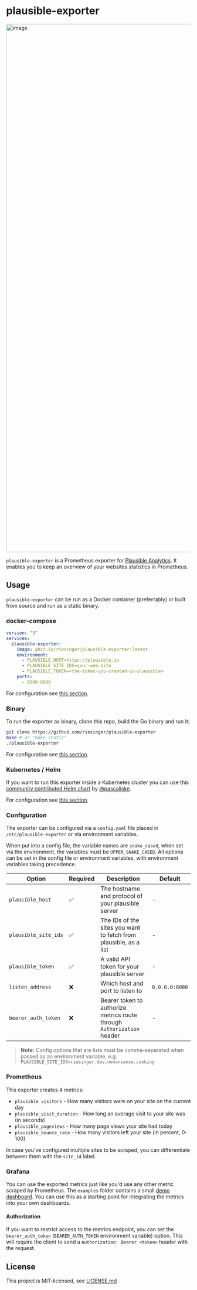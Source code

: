 # plausible-exporter

<img width="1438" alt="image" src="https://user-images.githubusercontent.com/6919894/193658233-18ecc4a2-52c7-4c48-b409-d315a4a44c41.png">

`plausible-exporter` is a Prometheus exporter for [Plausible Analytics](https://plausible.io).
It enables you to keep an overview of your websites statistics in Prometheus.

## Usage

`plausible-exporter` can be run as a Docker container (preferrably) or built from source and run as a static binary.

### docker-compose

```yaml
version: "3"
services:
  plausible-exporter:
    image: ghcr.io/riesinger/plausible-exporter:latest
    environment:
      - PLAUSIBLE_HOST=https://plausible.io
      - PLAUSIBLE_SITE_IDS=your-web.site
      - PLAUSIBLE_TOKEN=<the-token-you-created-in-plausible>
    ports:
      - 8080:8080
```

For configuration see [this section](#configuration).

### Binary

To run the exporter as binary, clone this repo, build the Go binary and run it:

```sh
git clone https://github.com/riesinger/plausible-exporter
make # or "make static"
./plausible-exporter
```

For configuration see [this section](#configuration).

### Kubernetes / Helm

If you want to run this exporter inside a Kubernetes cluster you can use this [community contributed Helm chart](https://charts.pascaliske.dev/charts/plausible-exporter/) by [@pascaliske](https://github.com/pascaliske).

For configuration see [this section](#configuration).

### Configuration

The exporter can be configured via a `config.yaml` file placed in `/etc/plausible-exporter` or via environment variables.

When put into a config file, the variable names are `snake_cased`, when set via the environment, the variables must be `UPPER_SNAKE_CASED`.
All options can be set in the config file or environment variables, with environment variables taking precedence.

| Option               | Required | Description                                                            | Default        |
| -------------------- | -------- | ---------------------------------------------------------------------- | -------------- |
| `plausible_host`     | ✅       | The hostname and protocol of your plausible server                     | -              |
| `plausible_site_ids` | ✅       | The IDs of the sites you want to fetch from plausible, as a list       | -              |
| `plausible_token`    | ✅       | A valid API token for your plausible server                            | -              |
| `listen_address`     | ❌       | Which host and port to listen to                                       | `0.0.0.0:8080` |
| `bearer_auth_token`  | ❌       | Bearer token to authorize metrics route through `Authorization` header | -              |

> **Note:** Config options that are lists must be comma-separated when passed as an environment variable, e.g. `PLAUSIBLE_SITE_IDS=riesinger.dev,nononsense.cooking`

### Prometheus

This exporter creates 4 metrics:

- `plausible_visitors` - How many visitors were on your site on the current day
- `plausible_visit_duration` - How long an average visit to your site was (in seconds)
- `plausible_pageviews` - How many page views your site had today
- `plausible_bounce_rate` - How many visitors left your site (in percent, 0-100)

In case you've configured multiple sites to be scraped, you can differentiate between them with the `site_id` label.

### Grafana

You can use the exported metrics just like you'd use any other metric scraped by Prometheus.
The `examples` folder contains a small [demo dashboard](./examples/grafana-dashboard.json). You can use this as a starting point for integrating the metrics into your own dashboards.

#### Authorization

If you want to restrict access to the metrics endpoint, you can set the `bearer_auth_token` (`BEARER_AUTH_TOKEN` environment variable) option.
This will require the client to send a `Authorization: Bearer <token>` header with the request.

## License

This project is MIT-licensed, see [LICENSE.md](./LICENSE.md)

